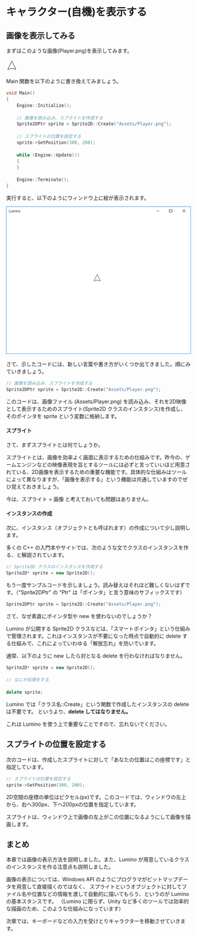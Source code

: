 ﻿キャラクター(自機)を表示する
====================


画像を表示してみる
--------------------
まずはこのような画像(Player.png)を表示してみます。

![](img/Player.png)

Main 関数を以下のように書き換えてみましょう。
```cpp
void Main()
{
	Engine::Initialize();

	// 画像を読み込み、スプライトを作成する
	Sprite2DPtr sprite = Sprite2D::Create("Assets/Player.png");

	// スプライトの位置を設定する
	sprite->SetPosition(300, 200);

	while (Engine::Update())
	{
	}

	Engine::Terminate();
}
```

実行すると、以下のようにウィンドウ上に絵が表示されます。

![](img/1_1.png)

さて、示したコードには、新しい言葉や書き方がいくつか出てきました。順にみていきましょう。

```cpp
// 画像を読み込み、スプライトを作成する
Sprite2DPtr sprite = Sprite2D::Create("Assets/Player.png");
```

このコードは、画像ファイル (Assets/Player.png) を読み込み、それを2D映像として表示するためのスプライト(Sprite2D クラスのインスタンス)を作成し、そのポインタを sprite という変数に格納します。

#### スプライト
さて、まずスプライトとは何でしょうか。

スプライトとは、画像を効率よく画面に表示するための仕組みです。昨今の、ゲームエンジンなどの映像表現を旨とするツールには必ずと言っていいほど用意されている、2D画像を表示するための重要な機能です。具体的な仕組みはツールによって異なりますが、「画像を表示する」という機能は共通していますのでぜひ覚えておきましょう。

今は、スプライト = 画像 と考えておいても問題はありません。

#### インスタンスの作成
次に、インスタンス（オブジェクトとも呼ばれます）の作成について少し説明します。

多くの C++ の入門本やサイトでは、次のような文でクラスのインスタンスを作る、と解説されています。
```cpp
// Sprite2D クラスのインスタンスを作成する
Sprite2D* sprite = new Sprite2D();
```
もう一度サンプルコードを示しましょう。読み替えはそれほど難しくないはずです。（"Sprite2DPtr" の "Ptr" は「ポインタ」と言う意味のサフィックスです）
```cpp
Sprite2DPtr sprite = Sprite2D::Create("Assets/Player.png");
```
さて、なぜ素直にポインタ型や new を使わないのでしょうか？

Lumino が公開する Sprite2D クラスなどは、「スマートポインタ」という仕組みで管理されます。これはインスタンスが不要になった時点で自動的に delete する仕組みで、これによっていわゆる「解放忘れ」を防いでいます。

通常、以下のように new したら対となる delete を行わなければなりません。
```cpp
Sprite2D* sprite = new Sprite2D();

// なにか処理をする

delete sprite;
```

Lumino では「クラス名::Create」という関数で作成したインスタンスの delete は不要です。
というより、**delete してはなりません。**

これは Lumino を使う上で重要なことですので、忘れないでください。


スプライトの位置を設定する
--------------------

次のコードは、作成したスプライトに対して「あなたの位置はこの座標です」と指定しています。
```cpp
// スプライトの位置を設定する
sprite->SetPosition(300, 200);
```
2D空間の座標の単位はピクセル(px)です。このコードでは、ウィンドウの左上から、右へ300px、下へ200pxの位置を指定しています。

スプライトは、ウィンドウ上で画像の左上がこの位置になるようにして画像を描画します。


まとめ
--------------------

本章では画像の表示方法を説明しました。また、Lumino が用意しているクラスのインスタンスを作る注意点も説明しました。

画像の表示については、Windows API のようにプログラマがビットマップデータを用意して直接描くのではなく、
スプライトというオブジェクトに対してファイル名や位置などの情報を渡して自動的に描いてもらう、というのが Lumino の基本スタンスです。
（Lumino に限らず、Unity など多くのツールでは効率的な描画のため、このような仕組みになっています）

次章では、キーボードなどの入力を受けとりキャラクターを移動させていきます。

